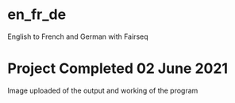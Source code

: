 # en_fr_de
English to French and German with Fairseq
# Project Completed 02 June 2021
Image uploaded of the output and working of the program
